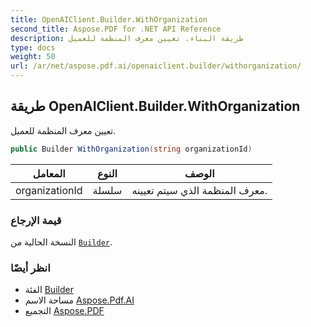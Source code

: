 ```yaml
---
title: OpenAIClient.Builder.WithOrganization
second_title: Aspose.PDF for .NET API Reference
description: طريقة البناء. تعيين معرف المنظمة للعميل
type: docs
weight: 50
url: /ar/net/aspose.pdf.ai/openaiclient.builder/withorganization/
---
```

## طريقة OpenAIClient.Builder.WithOrganization

تعيين معرف المنظمة للعميل.

```csharp
public Builder WithOrganization(string organizationId)
```

| المعامل | النوع | الوصف |
| --- | --- | --- |
| organizationId | سلسلة | معرف المنظمة الذي سيتم تعيينه. |

### قيمة الإرجاع

النسخة الحالية من [`Builder`](../).

### انظر أيضًا

* الفئة [Builder](../)
* مساحة الاسم [Aspose.Pdf.AI](../../../aspose.pdf.ai/)
* التجميع [Aspose.PDF](../../../)